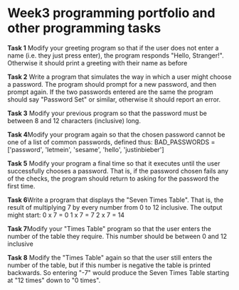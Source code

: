 # Week3 programming portfolio and other programming tasks 

**Task 1** Modify your greeting program so that if the user does not enter a name (i.e. they
just press enter), the program responds "Hello, Stranger!". Otherwise it should print
a greeting with their name as before

**Task 2** Write a program that simulates the way in which a user might choose a password.
The program should prompt for a new password, and then prompt again. If the two
passwords entered are the same the program should say "Password Set" or
similar, otherwise it should report an error.

**Task 3** Modify your previous program so that the password must be between 8 and 12
characters (inclusive) long.

**Task 4**Modify your program again so that the chosen password cannot be one of a list of
common passwords, defined thus:
BAD_PASSWORDS = ['password', 'letmein', 'sesame', 'hello', 'justinbieber']

**Task 5** Modify your program a final time so that it executes until the user successfully
chooses a password. That is, if the password chosen fails any of the checks, the
program should return to asking for the password the first time.

**Task 6**Write a program that displays the "Seven Times Table". That is, the result of
multiplying 7 by every number from 0 to 12 inclusive. The output might start:
0 x 7 = 0
1 x 7 = 7
2 x 7 = 14

**Task 7**Modify your "Times Table" program so that the user enters the number of the table
they require. This number should be between 0 and 12 inclusive

**Task 8** Modify the "Times Table" again so that the user still enters the number of the table,
but if this number is negative the table is printed backwards. So entering "-7"
would produce the Seven Times Table starting at "12 times" down to "0 times".

#

#

